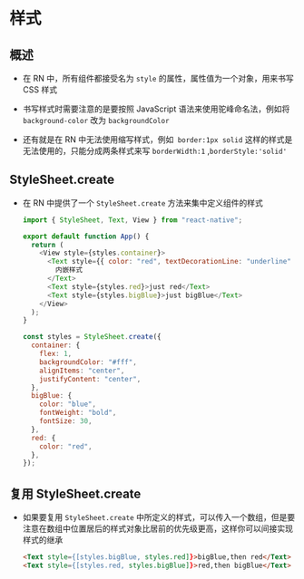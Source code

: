 # 样式

## 概述

+ 在 RN 中，所有组件都接受名为 `style` 的属性，属性值为一个对象，用来书写 CSS 样式

+ 书写样式时需要注意的是要按照 JavaScript 语法来使用驼峰命名法，例如将 `background-color` 改为 `backgroundColor`

+ 还有就是在 RN 中无法使用缩写样式，例如` border:1px solid` 这样的样式是无法使用的，只能分成两条样式来写 `borderWidth:1` ,`borderStyle:'solid'`

## StyleSheet.create

+ 在 RN 中提供了一个 `StyleSheet.create` 方法来集中定义组件的样式

  ```js
  import { StyleSheet, Text, View } from "react-native";

  export default function App() {
    return (
      <View style={styles.container}>
        <Text style={{ color: "red", textDecorationLine: "underline" }}>
          内嵌样式
        </Text>
        <Text style={styles.red}>just red</Text>
        <Text style={styles.bigBlue}>just bigBlue</Text>
      </View>
    );
  }

  const styles = StyleSheet.create({
    container: {
      flex: 1,
      backgroundColor: "#fff",
      alignItems: "center",
      justifyContent: "center",
    },
    bigBlue: {
      color: "blue",
      fontWeight: "bold",
      fontSize: 30,
    },
    red: {
      color: "red",
    },
  });
  ```

## 复用 StyleSheet.create

+ 如果要复用 `StyleSheet.create` 中所定义的样式，可以传入一个数组，但是要注意在数组中位置居后的样式对象比居前的优先级更高，这样你可以间接实现样式的继承

  ```html
  <Text style={[styles.bigBlue, styles.red]}>bigBlue,then red</Text>
  <Text style={[styles.red, styles.bigBlue]}>red,then bigBlue</Text>
  ```
